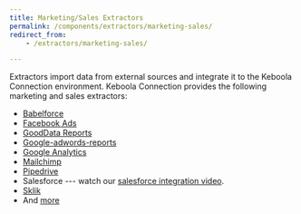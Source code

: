 ```yaml
---
title: Marketing/Sales Extractors 
permalink: /components/extractors/marketing-sales/
redirect_from:
    - /extractors/marketing-sales/

---
```


Extractors import data from external sources and integrate it to the Keboola Connection environment.
Keboola Connection provides the following marketing and sales extractors:

- [Babelforce](/components/extractors/marketing-sales/babelforce/)
- [Facebook Ads](/components/extractors/marketing-sales/facebook-ads/)
- [GoodData Reports](/components/extractors/marketing-sales/gooddata-reports/)
- [Google-adwords-reports](/components/extractors/marketing-sales/google-adwords-reports/) 
- [Google Analytics](/components/extractors/marketing-sales/google-analytics/) 
- [Mailchimp](/components/extractors/marketing-sales/mailchimp/)
- [Pipedrive](/components/extractors/marketing-sales/pipedrive/)
- Salesforce --- watch our [salesforce integration video](https://www.youtube.com/watch?v=BVghRK2xrQo). 
- [Sklik](/components/extractors/marketing-sales/sklik/)
- And [more](https://components.keboola.com/components)
